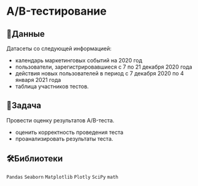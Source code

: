 # A/B-тестирование
## 📁Данные
Датасеты со следующей информацией:
- календарь маркетинговых событий на 2020 год
- пользователи, зарегистрировавшиеся с 7 по 21 декабря 2020 года
- действия новых пользователей в период с 7 декабря 2020 по 4 января 2021 года
- таблица участников тестов.
## 📝Задача
Провести оценку результатов A/B-теста.
- оценить корректность проведения теста
- проанализировать результаты теста.
## 🛠️Библиотеки
`Pandas` `Seaborn` `Matplotlib` `Plotly` `SciPy` `math` 
